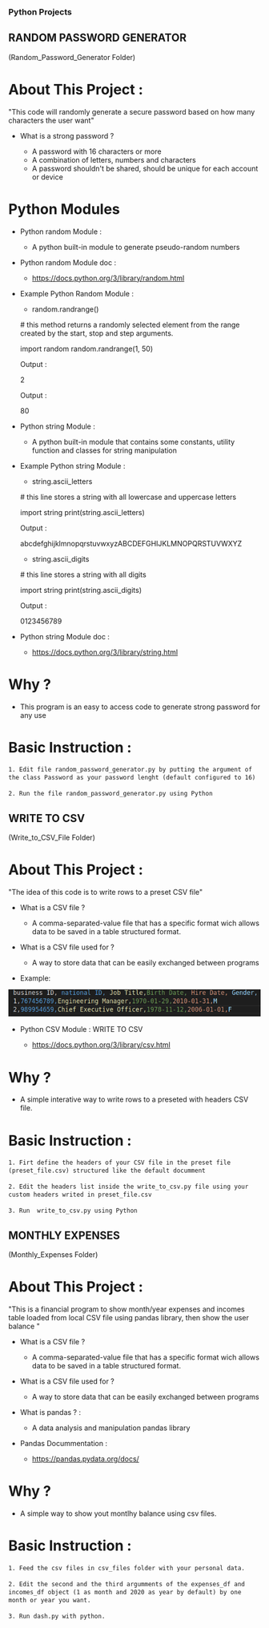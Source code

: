 ### Python Projects



## RANDOM PASSWORD GENERATOR 

(Random_Password_Generator Folder)



# About This Project :

"This code will randomly generate a secure password based on how many characters the user want"

- What is a strong password ?

    * A password with 16 characters or more
    * A combination of letters, numbers and characters
    * A password shouldn't be shared, should be unique for each account or device


# Python Modules

- Python random Module :

    * A python built-in module to generate pseudo-random numbers

- Python random Module doc :

    * https://docs.python.org/3/library/random.html

- Example Python Random Module :

    * random.randrange()

    \# this method returns a randomly selected element from the range  created by the start, stop and step arguments.

    import random
    random.randrange(1, 50)

    Output :

    2

    Output :

    80


- Python string Module :

    * A python built-in module that contains some constants, utility function and classes for string manipulation

- Example Python string Module :

    * string.ascii_letters 

    \# this line stores a string with all lowercase and uppercase letters

    import string
    print(string.ascii_letters)


    Output :

    abcdefghijklmnopqrstuvwxyzABCDEFGHIJKLMNOPQRSTUVWXYZ
    

    * string.ascii_digits

    \# this line stores a string with all digits
    
    import string
    print(string.ascii_digits)

    Output :

    0123456789


- Python string Module doc :

    * https://docs.python.org/3/library/string.html
    

# Why ?

- This program is an easy to access code to generate strong password for any use



# Basic Instruction : 

    1. Edit file random_password_generator.py by putting the argument of the class Password as your password lenght (default configured to 16)

    2. Run the file random_password_generator.py using Python






## WRITE TO CSV 

(Write_to_CSV_File Folder)


# About This Project :

"The idea of this code is to write rows to a preset CSV file"

- What is a CSV file ?

    * A comma-separated-value file that has a specific format wich allows data to be saved in a table structured format.

- What is a CSV file used for ?

    * A way to store data that can be easily exchanged between programs


-  Example:

![CSV example](Write_to_CSV_File/csv_example.png)

- Python CSV Module :
WRITE TO CSV 

    * https://docs.python.org/3/library/csv.html

    

# Why ?

- A simple interative way to write rows to a preseted with headers CSV file.



# Basic Instruction : 

    1. Firt define the headers of your CSV file in the preset file (preset_file.csv) structured like the default documment 

    2. Edit the headers list inside the write_to_csv.py file using your custom headers writed in preset_file.csv

    3. Run  write_to_csv.py using Python




## MONTHLY EXPENSES

(Monthly_Expenses Folder)


# About This Project :

"This is a financial program to show month/year expenses and incomes table loaded from local CSV file using pandas library, then show the user balance "


- What is a CSV file ?

    * A comma-separated-value file that has a specific format wich allows data to be saved in a table structured format.

- What is a CSV file used for ?

    * A way to store data that can be easily exchanged between programs


- What is pandas ? : 

    * A data analysis and manipulation pandas library


- Pandas Docummentation :

    * https://pandas.pydata.org/docs/

    

# Why ?

- A simple way to show yout montlhy balance using csv files.



# Basic Instruction : 

    1. Feed the csv files in csv_files folder with your personal data.

    2. Edit the second and the third argumments of the expenses_df and incomes_df object (1 as month and 2020 as year by default) by one month or year you want.

    3. Run dash.py with python.
